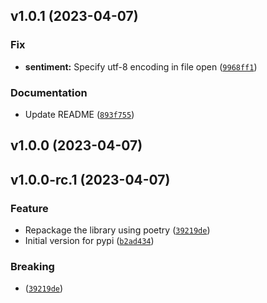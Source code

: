 <!--next-version-placeholder-->

## v1.0.1 (2023-04-07)
### Fix
* **sentiment:** Specify utf-8 encoding in file open ([`9968ff1`](https://github.com/entelecheia/eKoNLPy/commit/9968ff15868a349a592bc10b04dfc7b133e519b8))

### Documentation
* Update README ([`893f755`](https://github.com/entelecheia/eKoNLPy/commit/893f7557e2c365eb636547466762b309bd0d906d))

## v1.0.0 (2023-04-07)


## v1.0.0-rc.1 (2023-04-07)
### Feature
* Repackage the library using poetry ([`39219de`](https://github.com/entelecheia/eKoNLPy/commit/39219defb8e2306bbbcaee451dd6b5451ef4f0d4))
* Initial version for pypi ([`b2ad434`](https://github.com/entelecheia/eKoNLPy/commit/b2ad434afa22193128ebd0cbac2034a119ddd0e6))

### Breaking
*  ([`39219de`](https://github.com/entelecheia/eKoNLPy/commit/39219defb8e2306bbbcaee451dd6b5451ef4f0d4))
